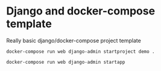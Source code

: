 # Django and docker-compose template

Really basic django/docker-compose project template

`docker-compose run web django-admin startproject demo .`

`docker-compose run web django-admin startapp`
